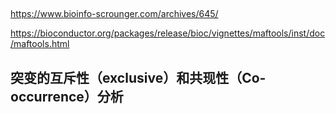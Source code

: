 ## 
https://www.bioinfo-scrounger.com/archives/645/

https://bioconductor.org/packages/release/bioc/vignettes/maftools/inst/doc/maftools.html

## 突变的互斥性（exclusive）和共现性（Co-occurrence）分析

